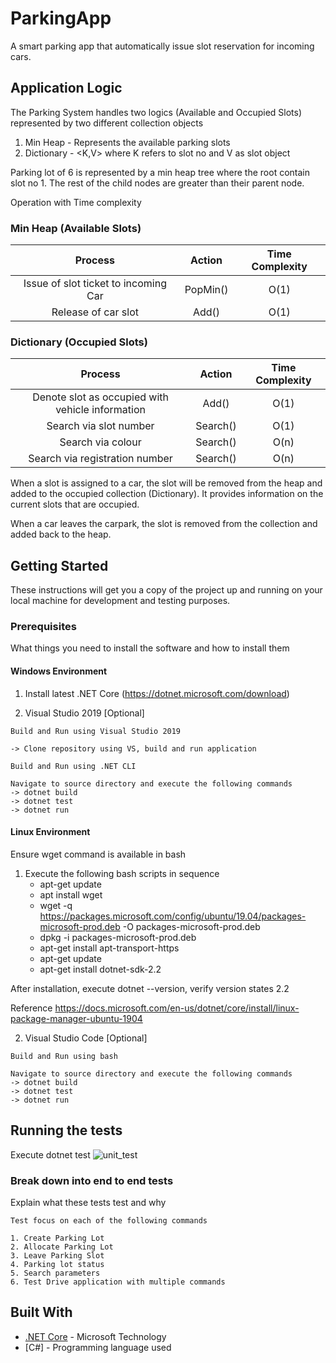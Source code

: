 # ParkingApp

A smart parking app that automatically issue slot reservation for incoming cars. 

## Application Logic

The Parking System handles two logics (Available and Occupied Slots) represented by two different collection objects
1. Min Heap - Represents the available parking slots
2. Dictionary - <K,V> where K refers to slot no and V as slot object

Parking lot of 6 is represented by a min heap tree where the root contain slot no 1. 
The rest of the child nodes are greater than their parent node.

Operation with Time complexity

### Min Heap (Available Slots)

| Process | Action | Time Complexity |
| :---:       |     :---:      |          :---: |
| Issue of slot ticket to incoming Car   | PopMin()    | O(1)    |
| Release of car slot    | Add()       | O(1)    |

### Dictionary (Occupied Slots)

| Process | Action | Time Complexity |
| :---:       |     :---:      |          :---: |
| Denote slot as occupied with vehicle information   | Add()   | O(1)    |
| Search via slot number    | Search()      | O(1)    |
| Search via colour    | Search()      | O(n)    |
| Search via registration number    | Search()      | O(n)    |

When a slot is assigned to a car, the slot will be removed from the heap and added to the occupied collection (Dictionary).
It provides information on the current slots that are occupied.

When a car leaves the carpark, the slot is removed from the collection and added back to the heap.

## Getting Started

These instructions will get you a copy of the project up and running on your local machine for development and testing purposes.

### Prerequisites

What things you need to install the software and how to install them

#### Windows Environment

1. Install latest .NET Core
(https://dotnet.microsoft.com/download)

2. Visual Studio 2019 [Optional]

```
Build and Run using Visual Studio 2019

-> Clone repository using VS, build and run application

Build and Run using .NET CLI

Navigate to source directory and execute the following commands
-> dotnet build
-> dotnet test
-> dotnet run

```
#### Linux Environment

Ensure wget command is available in bash

1. Execute the following bash scripts in sequence
   * apt-get update
   * apt install wget
   * wget -q https://packages.microsoft.com/config/ubuntu/19.04/packages-microsoft-prod.deb -O packages-microsoft-prod.deb
   * dpkg -i packages-microsoft-prod.deb
   * apt-get install apt-transport-https
   * apt-get update
   * apt-get install dotnet-sdk-2.2
   
After installation, execute dotnet --version, verify version states 2.2

Reference
https://docs.microsoft.com/en-us/dotnet/core/install/linux-package-manager-ubuntu-1904


2. Visual Studio Code [Optional]

```
Build and Run using bash

Navigate to source directory and execute the following commands
-> dotnet build
-> dotnet test
-> dotnet run

```

## Running the tests

Execute dotnet test
![unit_test](https://user-images.githubusercontent.com/5947398/73134025-53839780-406c-11ea-8f93-64b47e393bf6.PNG)
### Break down into end to end tests

Explain what these tests test and why

```
Test focus on each of the following commands

1. Create Parking Lot
2. Allocate Parking Lot
3. Leave Parking Slot
4. Parking lot status
5. Search parameters
6. Test Drive application with multiple commands

```

## Built With

* [.NET Core](https://dotnet.microsoft.com/download) - Microsoft Technology
* [C#] - Programming language used

